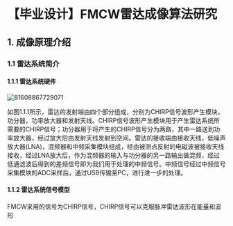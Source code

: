 # 【毕业设计】FMCW雷达成像算法研究

## 1. 成像原理介绍
### 1.1 雷达系统简介

#### 1.1.1 雷达系统硬件

![81608867729071](C:\Users\huyunbo\AppData\Roaming\Typora\typora-user-images\1608867729071.png)

​		如图1.1.1所示，雷达的发射端由四个部分组成，分别为CHIRP信号波形产生模块，功分器，功率放大器和发射天线。CHIRP信号波形产生模块用于产生雷达系统所需要的CHIRP信号；功分器用于将产生的CHIRP信号分为两路，其中一路送到功率放大器，经过放大后由发射天线发射到空间。雷达的接收端由接收天线，低噪声放大器(LNA)，混频器和中频采集模块组成，经由被测点反射的电磁波被接收天线接收，经过LNA放大后，作为混频器的输入与功分器的另一路输出做混频，经过低通滤波后得到的差频信号即为我们用于处理的中频信号。中频信号经过中频信号采集模块的ADC采样后，通过USB传输至PC，进行进一步的处理。

#### 1.1.2 雷达系统信号模型

​		FMCW采用的信号为CHIRP信号，CHIRP信号可以克服脉冲雷达波形在能量和波形

 